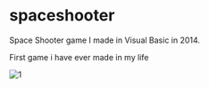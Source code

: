 
# spaceshooter
Space Shooter game I made in Visual Basic in 2014.

First game i have ever made in my life 

![1](https://user-images.githubusercontent.com/47070055/119203936-242c4180-ba8c-11eb-9f34-d2e25014877c.PNG)
